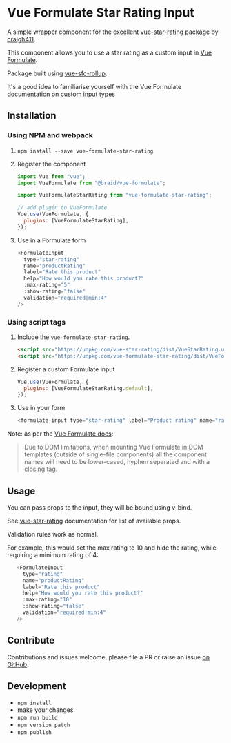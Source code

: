 # Vue Formulate Star Rating Input

A simple wrapper component for the excellent [vue-star-rating](https://www.npmjs.com/package/vue-star-rating) package by [craigh411](https://github.com/craigh411).

This component allows you to use a star rating as a custom input in [Vue Formulate](https://vueformulate.com/).

Package built using [vue-sfc-rollup](https://github.com/team-innovation/vue-sfc-rollup).

It's a good idea to familiarise yourself with the Vue Formulate documentation on [custom input types](https://vueformulate.com/guide/inputs/custom-inputs/)

## Installation

### Using NPM and webpack

1. `npm install --save vue-formulate-star-rating`
2. Register the component

   ```js
   import Vue from "vue";
   import VueFormulate from "@braid/vue-formulate";

   import VueFormulateStarRating from "vue-formulate-star-rating";

   // add plugin to VueFormulate
   Vue.use(VueFormulate, {
     plugins: [VueFormulateStarRating],
   });
   ```

3. Use in a Formulate form
   ```js
   <FormulateInput
     type="star-rating"
     name="productRating"
     label="Rate this product"
     help="How would you rate this product?"
     :max-rating="5"
     :show-rating="false"
     validation="required|min:4"
   />
   ```

### Using script tags

1. Include the `vue-formulate-star-rating`.
   ```html
   <script src="https://unpkg.com/vue-star-rating/dist/VueStarRating.umd.min.js"></script>
   <script src="https://unpkg.com/vue-formulate-star-rating/dist/VueFormulateStarRating.umd.min.js"></script>
   ```
2. Register a custom Formulate input
   ```js
   Vue.use(VueFormulate, {
     plugins: [VueFormulateStarRating.default],
   });
   ```
3. Use in your form
   ```js
   <formulate-input type="star-rating" label="Product rating" name="rating" help="Rate this" :show-rating="false" validation="required"></formulate-input>
   ```

Note: as per the [Vue Formulate docs](https://vueformulate.com/guide/installation/#direct-download):

> Due to DOM limitations, when mounting Vue Formulate in DOM templates (outside of single-file components) all the component names will need to be lower-cased, hyphen separated and with a closing tag.

## Usage

You can pass props to the input, they will be bound using v-bind.

See [vue-star-rating](https://www.npmjs.com/package/vue-star-rating) documentation for list of available props.

Validation rules work as normal.

For example, this would set the max rating to 10 and hide the rating, while requiring a minimum rating of 4:

```js
   <FormulateInput
     type="rating"
     name="productRating"
     label="Rate this product"
     help="How would you rate this product?"
     :max-rating="10"
     :show-rating="false"
     validation="required|min:4"
   />
```

## Contribute

Contributions and issues welcome, please file a PR or raise an issue [on GitHub](https://github.com/jamiesoncj/vue-formulate-star-rating).

## Development

- `npm install`
- make your changes
- `npm run build`
- `npm version patch`
- `npm publish`
